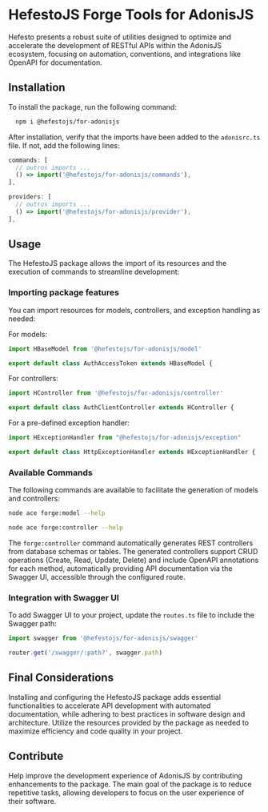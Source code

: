 # HefestoJS Forge Tools for AdonisJS
Hefesto presents a robust suite of utilities designed to optimize and accelerate the development of RESTful APIs within the AdonisJS ecosystem, focusing on automation, conventions, and integrations like OpenAPI for documentation.

## Installation
To install the package, run the following command:

```zsh
  npm i @hefestojs/for-adonisjs
```

After installation, verify that the imports have been added to the `adonisrc.ts` file. If not, add the following lines:

```javascript
commands: [
  // outros imports ...
  () => import('@hefestojs/for-adonisjs/commands'),
],

providers: [
  // outros imports ...
  () => import('@hefestojs/for-adonisjs/provider'),
],
```

## Usage
The HefestoJS package allows the import of its resources and the execution of commands to streamline development:

### Importing package features
You can import resources for models, controllers, and exception handling as needed:

For models:
```javascript
import HBaseModel from '@hefestojs/for-adonisjs/model'

export default class AuthAccessToken extends HBaseModel { 
```

For controllers:
```javascript
import HController from '@hefestojs/for-adonisjs/controller'

export default class AuthClientController extends HController {
```

For a pre-defined exception handler:
```javascript
import HExceptionHandler from "@hefestojs/for-adonisjs/exception"

export default class HttpExceptionHandler extends HExceptionHandler {
```

### Available Commands
The following commands are available to facilitate the generation of models and controllers:

```zsh
node ace forge:model --help

node ace forge:controller --help
```

The `forge:controller` command automatically generates REST controllers from database schemas or tables. The generated controllers support CRUD operations (Create, Read, Update, Delete) and include OpenAPI annotations for each method, automatically providing API documentation via the Swagger UI, accessible through the configured route.

### Integration with Swagger UI
To add Swagger UI to your project, update the `routes.ts` file to include the Swagger path:

```javascript
import swagger from '@hefestojs/for-adonisjs/swagger'

router.get('/swagger/:path?', swagger.path)
```

## Final Considerations
Installing and configuring the HefestoJS package adds essential functionalities to accelerate API development with automated documentation, while adhering to best practices in software design and architecture. Utilize the resources provided by the package as needed to maximize efficiency and code quality in your project.

## Contribute
Help improve the development experience of AdonisJS by contributing enhancements to the package. The main goal of the package is to reduce repetitive tasks, allowing developers to focus on the user experience of their software.